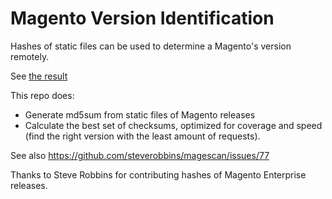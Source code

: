 # Magento Version Identification

Hashes of static files can be used to determine a Magento's version remotely.

See [the result](version_hashes.json)

This repo does:

- Generate md5sum from static files of Magento releases
- Calculate the best set of checksums, optimized for coverage and speed (find the right version with the least amount of requests).

See also https://github.com/steverobbins/magescan/issues/77

Thanks to Steve Robbins for contributing hashes of Magento Enterprise releases.


